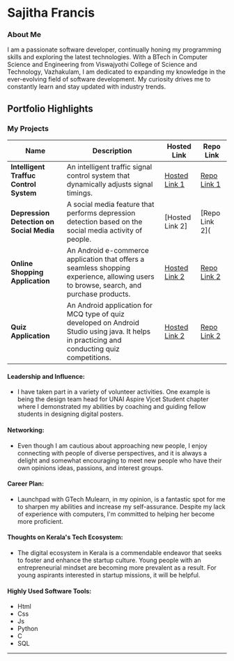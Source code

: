 # Sajitha Francis

### About Me

I am a passionate software developer, continually honing my programming skills and exploring the latest technologies. With a BTech in Computer Science and Engineering from Viswajyothi College of Science and Technology, Vazhakulam, I am dedicated to expanding my knowledge in the ever-evolving field of software development. My curiosity drives me to constantly learn and stay updated with industry trends. 



## Portfolio Highlights

### My Projects

| Name                | Description                                                               | Hosted Link                              | Repo Link                                                      |
|---------------------|---------------------------------------------------------------------------|------------------------------------------|----------------------------------------------------------------|
| **Intelligent Traffuc Control System**  | An intelligent traffic signal control system that dynamically adjusts signal timings.  | [Hosted Link 1](https://drive.google.com/drive/folders/1vsoNqL31C5NfG9VWTMiEOmKnnmTpQSvH?usp=drive_link)    | [Repo Link 1](https://drive.google.com/drive/folders/1vsoNqL31C5NfG9VWTMiEOmKnnmTpQSvH?usp=drive_link)            |
| **Depression Detection on Social Media**  |  A social media feature that performs depression detection based on the social media activity of people.    | [Hosted Link 2]  | [Repo Link 2](           |
| **Online Shopping Application**  | An Android e-commerce application that offers a seamless shopping experience, allowing users to browse, search, and purchase products.     | [Hosted Link 2](https://drive.google.com/drive/folders/1kWrbXQQM_HM8RG3_-9kVTg2AC4LwM0jF?usp=drive_link) | [Repo Link 2](https://drive.google.com/drive/folders/1kWrbXQQM_HM8RG3_-9kVTg2AC4LwM0jF?usp=drive_link)    |
| **Quiz Application**  | An Android application for MCQ type of quiz developed on Android Studio using java. It helps in practicing and conducting quiz competitions.     | [Hosted Link 2](https://drive.google.com/drive/folders/1JhWeGRDS6g8lW8a6dVRAbBFs9JfmQ8WL?usp=drive_link) | [Repo Link 2](https://drive.google.com/drive/folders/1JhWeGRDS6g8lW8a6dVRAbBFs9JfmQ8WL?usp=drive_link)           |

#### Leadership and Influence:

- I have taken part in a variety of volunteer activities. One example is being the design team head for UNAI Aspire Vjcet Student chapter where I demonstrated my abilities by coaching and guiding fellow students in designing digital posters.

#### Networking:

- Even though I am cautious about approaching new people, I enjoy connecting with people of diverse perspectives, and it is always a delight and somewhat encouraging to meet new people who have their own opinions ideas, passions, and interest groups.

#### Career Plan:

- Launchpad with GTech Mulearn, in my opinion, is a fantastic spot for me to sharpen my abilities and increase my self-assurance. Despite my lack of experience with computers, I'm committed to helping her become more proficient.

#### Thoughts on Kerala's Tech Ecosystem:

- The digital ecosystem in Kerala is a commendable endeavor that seeks to foster and enhance the startup culture. Young people with an entrepreneurial mindset are becoming more prevalent as a result. For young aspirants interested in startup missions, it will be helpful.


#### Highly Used Software Tools:

- Html
- Css
- Js
- Python
- C
- SQL






---
